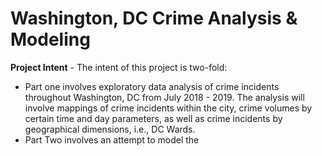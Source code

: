 # Washington, DC Crime Analysis & Modeling

**Project Intent** - The intent of this project is two-fold: 
 - Part one involves exploratory data analysis of crime incidents throughout Washington, DC from July 2018 - 2019. The analysis will involve mappings of crime incidents within the city, crime volumes by certain time and day parameters, as well as crime incidents by geographical dimensions, i.e., DC Wards. 
 - Part Two involves an attempt to model the 